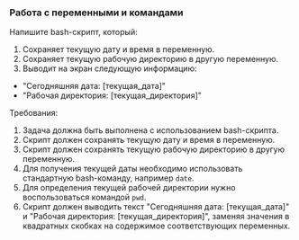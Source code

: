 
### Работа с переменными и командами

Напишите bash-скрипт, который:
1. Сохраняет текущую дату и время в переменную.
2. Сохраняет текущую рабочую директорию в другую переменную.
3. Выводит на экран следующую информацию:
- "Сегодняшняя дата: [текущая_дата]"
- "Рабочая директория: [текущая_директория]"

Требования:
1. Задача должна быть выполнена с использованием bash-скрипта. 
2. Скрипт должен сохранять текущую дату и время в переменную. 
3. Скрипт должен сохранять текущую рабочую директорию в другую переменную. 
4. Для получения текущей даты необходимо использовать стандартную bash-команду, например `date`. 
5. Для определения текущей рабочей директории нужно воспользоваться командой `pwd`. 
6. Скрипт должен выводить текст "Сегодняшняя дата: [текущая_дата]" и "Рабочая директория: [текущая_директория]", заменяя значения в квадратных скобках на содержимое соответствующих переменных.